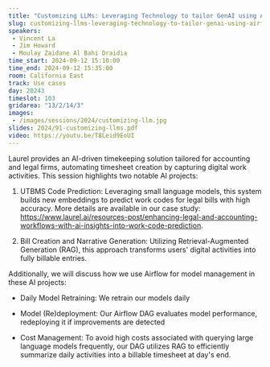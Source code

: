 ```yaml
---
title: "Customizing LLMs: Leveraging Technology to tailor GenAI using Airflow"
slug: customizing-llms-leveraging-technology-to-tailor-genai-using-airflow
speakers:
 - Vincent La
 - Jim Howard
 - Moulay Zaidane Al Bahi Draidia
time_start: 2024-09-12 15:10:00
time_end: 2024-09-12 15:35:00
room: California East
track: Use cases
day: 20243
timeslot: 103
gridarea: "13/2/14/3"
images: 
 - /images/sessions/2024/customizing-llm.jpg
slides: 2024/91-customizing-llms.pdf
video: https://youtu.be/T8Leid9EoUI
---
```


Laurel provides an AI-driven timekeeping solution tailored for accounting and legal firms, automating timesheet creation by capturing digital work activities. This session highlights two notable AI projects:
 
 1. UTBMS Code Prediction: Leveraging small language models, this system builds new embeddings to predict work codes for legal bills with high accuracy. More details are available in our case study: https://www.laurel.ai/resources-post/enhancing-legal-and-accounting-workflows-with-ai-insights-into-work-code-prediction.
 
 2. Bill Creation and Narrative Generation: Utilizing Retrieval-Augmented Generation (RAG), this approach transforms users' digital activities into fully billable entries.
 
 
 
 Additionally, we will discuss how we use Airflow for model management in these AI projects:
 
 - Daily Model Retraining: We retrain our models daily
 
 - Model (Re)deployment: Our Airflow DAG evaluates model performance, redeploying it if improvements are detected
 
 - Cost Management: To avoid high costs associated with querying large language models frequently, our DAG utilizes RAG to efficiently summarize daily activities into a billable timesheet at day's end.